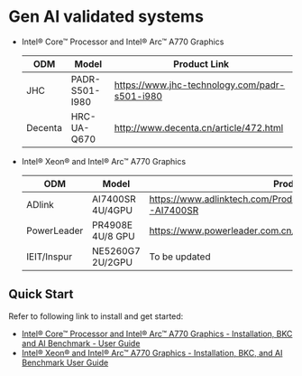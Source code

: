 # Gen AI validated systems
* Intel® Core™ Processor and Intel® Arc™ A770 Graphics

    | ODM | Model | Product Link |
    |---|---|---|
    | JHC | PADR-S501-I980 | https://www.jhc-technology.com/padr-s501-i980 |
    | Decenta | HRC-UA-Q670 | http://www.decenta.cn/article/472.html |


* Intel® Xeon® and Intel® Arc™ A770 Graphics

    | ODM | Model | Product Link |
    |---|---|---|
    | ADlink | AI7400SR 4U/4GPU | https://www.adlinktech.com/Products/Edge_Server/Edge_Server/MEC-AI7400SR |
    | PowerLeader | PR4908E 4U/8 GPU | https://www.powerleader.com.cn/product_227/262779.html |
    | IEIT/Inspur | NE5260G7 2U/2GPU | To be updated |

## Quick Start
Refer to following link to install and get started:
* [Intel® Core™ Processor and Intel® Arc™ A770 Graphics - Installation, BKC and AI Benchmark - User Guide](https://www.intel.com/content/www/us/en/secure/content-details/828169/intel-core-processor-and-intel-arc-a770-graphics-installation-bkc-and-ai-benchmark-user-guide.html?DocID=828169)
* [Intel® Xeon® and Intel® Arc™ A770 Graphics - Installation, BKC, and AI Benchmark User Guide](https://www.intel.com/content/www/us/en/secure/content-details/828236/intel-xeon-and-intel-arc-a770-graphics-installation-bkc-and-ai-benchmark-user-guide.html?DocID=828236)